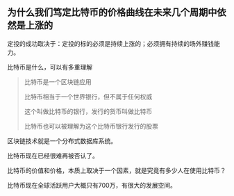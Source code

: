 ## 为什么我们笃定比特币的价格曲线在未来几个周期中依然是上涨的

定投的成功取决于：定投的标的必须是持续上涨的；必须拥有持续的场外赚钱能力。

比特币是什么，可以有多重理解

> 比特币是一个区块链应用
>
> 比特币相当于一个世界银行，但不属于任何权威
>
> 这个叫做比特币的银行，发行的货币叫做比特币
>
> 比特币也可以被理解为这个比特币银行发行的股票

区块链技术就是一个分布式数据库系统。

比特币现在已经很难再被否认了。

比特币的价值和价格，本质上取决于一个因素，就是究竟有多少人在使用比特币？

比特币现在全球活跃用户大概只有700万，有很大的发展空间。
